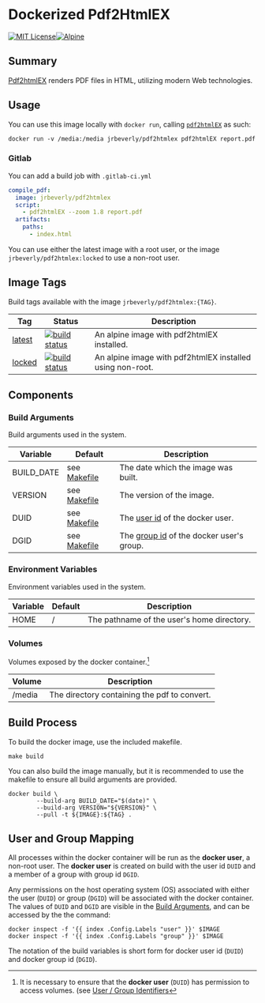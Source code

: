 # Dockerized Pdf2HtmlEX
[![MIT License][license-badge]][license][![Alpine][alpine-badge]][alpine]

## Summary

[Pdf2htmlEX](https://github.com/coolwanglu/pdf2htmlEX) renders PDF files in HTML, utilizing modern Web technologies.

## Usage

You can use this image locally with `docker run`, calling [`pdf2htmlEX`](https://github.com/coolwanglu/pdf2htmlEX/wiki/Quick-Start) as such:

```console
docker run -v /media:/media jrbeverly/pdf2htmlex pdf2htmlEX report.pdf
```

### Gitlab
You can add a build job with `.gitlab-ci.yml`

```yaml
compile_pdf:
  image: jrbeverly/pdf2htmlex
  script:
    - pdf2htmlEX --zoom 1.8 report.pdf
  artifacts:
    paths:
      - index.html
```

You can use either the latest image with a root user, or the image `jrbeverly/pdf2htmlex:locked` to use a non-root user.

## Image Tags

Build tags available with the image `jrbeverly/pdf2htmlex:{TAG}`.

| Tag | Status | Description |
| --- | ------ | ----------- |
| [latest](/../tree/latest) | [![build status](/../badges/latest/build.svg)](/../commits/latest) | An alpine image with pdf2htmlEX installed. |
| [locked](/../tree/locked) | [![build status](/../badges/locked/build.svg)](/../commits/locked) | An alpine image with pdf2htmlEX installed using non-root. |

## Components
### Build Arguments

Build arguments used in the system.

| Variable | Default | Description |
| ---------- | -------- | --------------- |
| BUILD_DATE | see [Makefile](Makefile.image.variable) | The date which the image was built. |
| VERSION | see [Makefile](Makefile.image.variable) | The version of the image. |
| DUID | see [Makefile](Makefile.image.variable) | The [user id](http://www.linfo.org/uid.html) of the docker user. |
| DGID | see [Makefile](Makefile.image.variable) | The [group id](http://www.linfo.org/uid.html) of the docker user's group. |

### Environment Variables

Environment variables used in the system.

| Variable | Default | Description |
| ---------- | -------- | --------------- |
| HOME | / | The pathname of the user's home directory. |

### Volumes

Volumes exposed by the docker container.[^1]

| Volume | Description |
| ------ | ----------- |
| /media | The directory containing the pdf to convert. |

## Build Process

To build the docker image, use the included makefile.

```
make build
```

You can also build the image manually, but it is recommended to use the makefile to ensure all build arguments are provided.

```
docker build \
		--build-arg BUILD_DATE="$(date)" \
		--build-arg VERSION="${VERSION}" \
		--pull -t ${IMAGE}:${TAG} .
```

## User and Group Mapping

All processes within the docker container will be run as the **docker user**, a non-root user.  The **docker user** is created on build with the user id `DUID` and a member of a group with group id `DGID`.  

Any permissions on the host operating system (OS) associated with either the user (`DUID`) or group (`DGID`) will be associated with the docker container.  The values of `DUID` and `DGID` are visible in the [Build Arguments](#Build-Arguments), and can be accessed by the the command:

```console
docker inspect -f '{{ index .Config.Labels "user" }}' $IMAGE
docker inspect -f '{{ index .Config.Labels "group" }}' $IMAGE
```

The notation of the build variables is short form for docker user id (`DUID`) and docker group id (`DGID`). 

[^1]: It is necessary to ensure that the **docker user** (`DUID`) has permission to access volumes. (see [User / Group Identifiers](#User-and-Group-Mapping)

[license-badge]: https://img.shields.io/badge/license-MIT-blue.svg?maxAge=2592000
[license]: /../blob/master/LICENSE
[alpine-badge]: https://img.shields.io/badge/alpine-3.5-green.svg?maxAge=2592000
[alpine]: https://alpinelinux.org/posts/Alpine-3.5.0-released.html